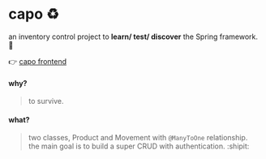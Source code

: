 # capo :recycle:
an inventory control project to **learn/ test/ discover** the Spring framework.  :palm_tree: 

:point_right: [capo frontend](https://github.com/maltexto/aiuto)


#### why? 
> to survive.

#### what?
> two classes, Product and Movement with `@ManyToOne` relationship.  
> the main goal is to build a super CRUD with authentication. :shipit:  
